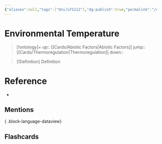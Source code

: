 ```yaml
---
{"aliases":null,"tags":["Uni/LFS112"],"dg-publish":true,"permalink":"/cards/environmental-temperature/","dgPassFrontmatter":true}
---
```


# Environmental Temperature

> [!ontology]+
> up:: [[Cards/Abiotic Factors\|Abiotic Factors]]
> jump:: [[Cards/Thermoregulation\|Thermoregulation]]
> down:: 

> [!Definition] Definition

# Reference

- 

## Mentions


{ .block-language-dataview}

## Flashcards